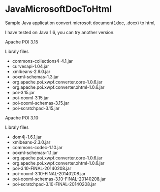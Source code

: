 # JavaMicrosoftDocToHtml

Sample Java application convert microsoft document(.doc, .docx) to html, 

I have tested on Java 1.6, you can try another version.

Apache POI 3.15

Libraly files
- commons-collections4-4.1.jar
- curvesapi-1.04.jar
- xmlbeans-2.6.0.jar
- ooxml-schemas-1.3.jar
- org.apache.poi.xwpf.converter.core-1.0.6.jar
- org.apache.poi.xwpf.converter.xhtml-1.0.6.jar
- poi-3.15.jar
- poi-ooxml-3.15.jar
- poi-ooxml-schemas-3.15.jar
- poi-scratchpad-3.15.jar


Apache POI 3.10

Libraly files
- dom4j-1.6.1.jar
- xmlbeans-2.3.0.jar
- commons-codec-1.10.jar
- ooxml-schemas-1.1.jar
- org.apache.poi.xwpf.converter.core-1.0.6.jar
- org.apache.poi.xwpf.converter.xhtml-1.0.6.jar
- poi-3.10-FINAL-20140208.jar
- poi-ooxml-3.10-FINAL-20140208.jar
- poi-ooxml-schemas-3.10-FINAL-20140208.jar
- poi-scratchpad-3.10-FINAL-20140208.jar
